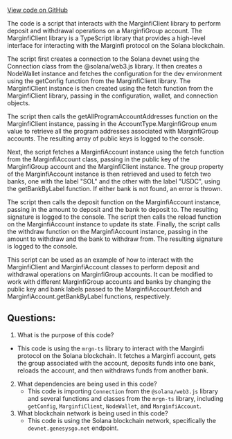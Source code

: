 [View code on GitHub](https://github.com/mrgnlabs/mrgn-ts/packages/marginfi-client-v2/examples/index.ts)

The code is a script that interacts with the MarginfiClient library to perform deposit and withdrawal operations on a MarginfiGroup account. The MarginfiClient library is a TypeScript library that provides a high-level interface for interacting with the Marginfi protocol on the Solana blockchain. 

The script first creates a connection to the Solana devnet using the Connection class from the @solana/web3.js library. It then creates a NodeWallet instance and fetches the configuration for the dev environment using the getConfig function from the MarginfiClient library. The MarginfiClient instance is then created using the fetch function from the MarginfiClient library, passing in the configuration, wallet, and connection objects.

The script then calls the getAllProgramAccountAddresses function on the MarginfiClient instance, passing in the AccountType.MarginfiGroup enum value to retrieve all the program addresses associated with MarginfiGroup accounts. The resulting array of public keys is logged to the console.

Next, the script fetches a MarginfiAccount instance using the fetch function from the MarginfiAccount class, passing in the public key of the MarginfiGroup account and the MarginfiClient instance. The group property of the MarginfiAccount instance is then retrieved and used to fetch two banks, one with the label "SOL" and the other with the label "USDC", using the getBankByLabel function. If either bank is not found, an error is thrown.

The script then calls the deposit function on the MarginfiAccount instance, passing in the amount to deposit and the bank to deposit to. The resulting signature is logged to the console. The script then calls the reload function on the MarginfiAccount instance to update its state. Finally, the script calls the withdraw function on the MarginfiAccount instance, passing in the amount to withdraw and the bank to withdraw from. The resulting signature is logged to the console.

This script can be used as an example of how to interact with the MarginfiClient and MarginfiAccount classes to perform deposit and withdrawal operations on MarginfiGroup accounts. It can be modified to work with different MarginfiGroup accounts and banks by changing the public key and bank labels passed to the MarginfiAccount.fetch and MarginfiAccount.getBankByLabel functions, respectively.
## Questions: 
 1. What is the purpose of this code?
   - This code is using the `mrgn-ts` library to interact with the Marginfi protocol on the Solana blockchain. It fetches a Marginfi account, gets the group associated with the account, deposits funds into one bank, reloads the account, and then withdraws funds from another bank.
2. What dependencies are being used in this code?
   - This code is importing `Connection` from the `@solana/web3.js` library and several functions and classes from the `mrgn-ts` library, including `getConfig`, `MarginfiClient`, `NodeWallet`, and `MarginfiAccount`.
3. What blockchain network is being used in this code?
   - This code is using the Solana blockchain network, specifically the `devnet.genesysgo.net` endpoint.
